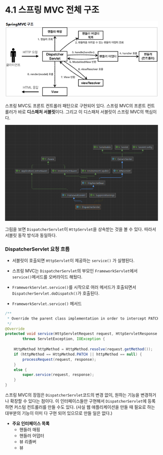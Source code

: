 # 4.1 스프링 MVC 전체 구조

![img_4.png](img_4.png)

스프링 MVC도 프론트 컨트롤러 패턴으로 구현되어 있다. 스프링 MVC의 프론트 컨트롤러가 바로 **디스패처 서블릿**이다. 그리고 이 디스패처 서블릿이
스프링 MVC의 핵심이다.

![img_5.png](img_5.png)

그림을 보면 `DispatcherServlet`이 `HttpServlet`을 상속받는 것을 볼 수 있다. 따라서 서블릿 동작 방식과 동일하다.

### DispatcherServlet 요청 흐름

- 서블릿이 호출되면 `HttpServlet`이 제공하는 `service()` 가 실행된다.
- 스프링 MVC는 `DispatcherServlet`의 부모인 `FrameworkServlet`에서 `service()`메서드를 오버라이드 해뒀다.
- `FrameworkServlet.service()`를 시작으로 여러 메서드가 호출되면서 `DispatcherServlet.doDispatch()`가 호출된다.


- `FrameworkServlet.service()` 메서드
```java
/**
 * Override the parent class implementation in order to intercept PATCH requests.
 */
@Override
protected void service(HttpServletRequest request, HttpServletResponse response)
        throws ServletException, IOException {

    HttpMethod httpMethod = HttpMethod.resolve(request.getMethod());
    if (httpMethod == HttpMethod.PATCH || httpMethod == null) {
        processRequest(request, response);
    }
    else {
        super.service(request, response);
    }
}
```

스프링 MVC의 장점은 `DispatcherServlet`코드의 변경 없이, 원하는 기능을 변경하거나 확장할 수 있다는 점이다. 이 인터페이스들만 구현해서
`DispatcherServlet`에 등록하면 커스텀 컨트롤러를 만들 수도 있다. (사실 웹 애플리케이션을 만들 때 필요로 하는 대부분의 기능이 이미 다 구현
되어 있으므로 만들 일은 없다.)

- **주요 인터페이스 목록**
  - 핸들러 매핑
  - 핸들러 어댑터
  - 뷰 리졸버
  - 뷰